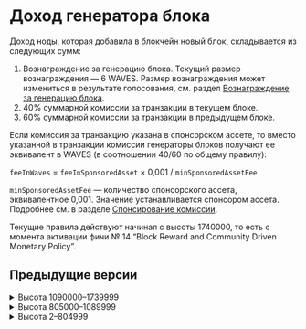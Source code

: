 # Доход генератора блока

Доход ноды, которая добавила в блокчейн новый блок, складывается из следующих сумм:

1. Вознаграждение за генерацию блока. Текущий размер вознаграждения — 6 WAVES. Размер вознаграждения может измениться в результате голосования, см. раздел [Вознаграждение за генерацию блока](/ru/blockchain/mining/mining-reward).
2. 40% суммарной комиссии за транзакции в текущем блоке.
3. 60% суммарной комиссии за транзакции в предыдущем блоке.

Если комиссия за транзакцию указана в спонсорском ассете, то вместо указанной в транзакции комиссии генераторы блоков получают ее эквивалент в WAVES (в соотношении 40/60 по общему правилу):

`feeInWaves` = `feeInSponsoredAsset` × 0,001 / `minSponsoredAssetFee`

`minSponsoredAssetFee` — количество спонсорского ассета, эквивалентное 0,001. Значение устанавливается спонсором ассета. Подробнее см. в разделе [Спонсирование комиссии](/ru/blockchain/waves-protocol/sponsored-fee).

Текущие правила действуют начиная с высоты 1740000, то есть с момента активации фичи №&nbsp;14 “Block Reward and Community Driven Monetary Policy”.

## Предыдущие версии

<details><summary>Высота 1090000–1739999</summary>
<p>В этом диапазоне высот доход ноды состоял только из комиссий за транзакции. Правила распределения комиссии между двумя генераторами были аналогичны описанным выше. Вознаграждение за генерацию блока отсутствовало.</p>
<p>Правила действовали начиная с высоты 1090000 — спустя 10 000 блоков после активации фичи №&nbsp;7 “Fee Sponsorship”.</p>
</details>

<details><summary>Высота 805000–1089999</summary>
<p>Отправитель транзакции мог указать комиссию в любом ассете, и генераторы блока получали комиссию именно в этом ассете.</p>
<p>Генератор блока 805000 получил 40% суммарной комиссии за транзакции в этом блоке. Генераторы последующих блоков получили 40% суммарной комиссии за транзакции в текущем блоке и 60% суммарной комиссии в предыдущем блоке.</p>
<p>Правила действовали начиная с высоты 805000, с момента активации фичи №&nbsp;2 “NG Protocol”.</p>
</details>
<details><summary>Высота 2–804999</summary>
<p>В этом диапазоне высот генератор блока получал 100% суммарной комиссии за транзакции в текущем блоке. Отправитель мог указать комиссию в любом ассете.</p>
</details>
